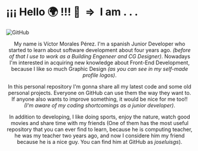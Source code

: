 # ¡¡¡ Hello :earth_africa: !!! 👋 &nbsp;=> &nbsp;I am . . .

![GitHub](https://imgur.com/1GlksON.png)

<p style="text-align: center;">My name is Víctor Morales Pérez. I'm a spanish Junior Developer who started to learn about software development about four years ago. <em>(before of that I use to work as a Building Engeneer and CG Designer)</em>. Nowadays I'm interested in acquiring new knowledge about Front-End Development, because I like so much Graphic Design <em>(as you can see in my self-made profile logos)</em>.</p>

<p style="text-align: center;">In this personal repository I'm gonna share all my latest code and some old personal projects. Everyone on GitHub can use them the way they want to. If anyone also wants to improve something, it would be nice for me too!! <em>(I'm aware of my coding shortcomings as a junior developer)</em>. </p>

<p style="text-align: center;">In addition to developing, I like doing sports, enjoy the nature, watch good movies and share time with my friends (One of them has the most useful repository that you can ever find to learn, because he is computing teacher, he was my teacher two years ago, and now I considere him my friend because he is a nice guy. You can find him at GitHub as <em>joseluisgs</em>). </p>


